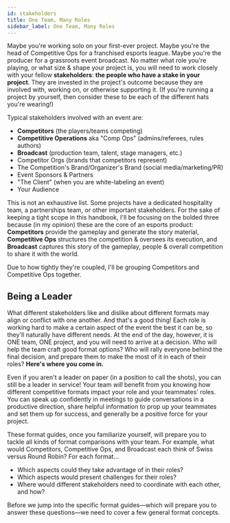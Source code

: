 ```yaml
---
id: stakeholders
title: One Team, Many Roles
sidebar_label: One Team, Many Roles
---
```


Maybe you're working solo on your first-ever project.
Maybe you're the head of Competitive Ops for a franchised esports league.
Maybe you're the producer for a grassroots event broadcast.
No matter what role you're playing, or what size & shape your project is,
 you will need to work closely with your fellow **stakeholders**: **the people who have a stake in your project**.
They are invested in the project's outcome because they are involved with, working on, or otherwise supporting it.
(If you're running a project by yourself, then consider these to be each of the different hats you're wearing!)

Typical stakeholders involved with an event are:

* **Competitors** (the players/teams competing)
* **Competitive Operations** aka "Comp Ops" (admins/referees, rules authors)
* **Broadcast** (production team, talent, stage managers, etc.)
* Competitor Orgs (brands that competitors represent)
* The Competition's Brand/Organizer's Brand (social media/marketing/PR)
* Event Sponsors & Partners
* "The Client" (when you are white-labeling an event)
* Your Audience

This is not an exhaustive list.
Some projects have a dedicated hospitality team, a partnerships team, or other important stakeholders.
For the sake of keeping a tight scope in this handbook, I'll be focusing on the bolded three because (in my opinion) these are the core of an esports product:
**Competitors** provide the gameplay and generate the story material, **Competitive Ops** structures the competition & oversees its execution, and **Broadcast** captures this story of the gameplay, people & overall competition to share it with the world.

Due to how tightly they're coupled, I'll be grouping Competitors and Competitive Ops together.

## Being a Leader

What different stakeholders like and dislike about different formats may align or conflict with one another.
And that's a good thing!
Each role is working hard to make a certain aspect of the event the best it can be, so they'll naturally have different needs.
At the end of the day, however, it is ONE team, ONE project, and you will need to arrive at a decision.
Who will help the team craft good format options?
Who will rally everyone behind the final decision, and prepare them to make the most of it in each of their roles?
**Here's where you come in.**

Even if you aren't a leader on paper (in a position to call the shots), you can still be a leader in service!
Your team *will* benefit from you knowing how different competitive formats impact your role and your teammates' roles.
You can speak up confidently in meetings to guide conversations in a productive direction, share helpful information to prop up your teammates and set them up for success, and generally be a positive force for your project.

These format guides, once you familiarize yourself, will prepare you to tackle all kinds of format comparisons with your team.
For example, what would Competitors, Competitive Ops, and Broadcast each think of Swiss versus Round Robin? For each format...

* Which aspects could they take advantage of in their roles?
* Which aspects would present challenges for their roles?
* Where would different stakeholders need to coordinate with each other, and how?

Before we jump into the specific format guides—which will prepare you to answer these questions—we need to cover a few general format concepts.
